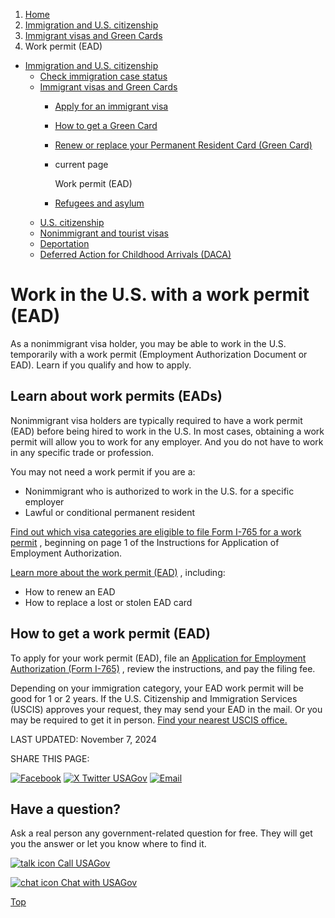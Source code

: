 1. [Home](/)
2. [Immigration and U.S. citizenship](/immigration-and-citizenship)
3. [Immigrant visas and Green Cards](/green-card-permanent-resident-immigrant-visa)
4. Work permit (EAD)

* [Immigration and U.S. citizenship](/immigration-and-citizenship)
  + [Check immigration case status](/immigration-case-status)
  + [Immigrant visas and Green Cards](/green-card-permanent-resident-immigrant-visa)
    - [Apply for an immigrant visa](/visas)
    - [How to get a Green Card](/how-to-get-green-card)
    - [Renew or replace your Permanent Resident Card (Green Card)](/renew-green-card)
    - current page

      Work permit (EAD)
    - [Refugees and asylum](/refugee-and-asylum)
  + [U.S. citizenship](/become-us-citizen)
  + [Nonimmigrant and tourist visas](/non-immigrant-visas)
  + [Deportation](/deportation)
  + [Deferred Action for Childhood Arrivals (DACA)](/daca)

Work in the U.S. with a work permit (EAD)
=========================================

As a nonimmigrant visa holder, you may be able to work in the U.S. temporarily with a work permit (Employment Authorization Document or EAD). Learn if you qualify and how to apply.

**Learn about work permits (EADs)**
-----------------------------------

Nonimmigrant visa holders are typically required to have a work permit (EAD) before being hired to work in the U.S. In most cases, obtaining a work permit will allow you to work for any employer. And you do not have to work in any specific trade or profession.

You may not need a work permit if you are a:

* Nonimmigrant who is authorized to work in the U.S. for a specific employer
* Lawful or conditional permanent resident

[Find out which visa categories are eligible to file Form I-765 for a work permit](https://www.uscis.gov/sites/default/files/document/forms/i-765instr.pdf)
, beginning on page 1 of the Instructions for Application of Employment Authorization.

[Learn more about the work permit (EAD)](https://www.uscis.gov/green-card/green-card-processes-and-procedures/employment-authorization-document)
, including:

* How to renew an EAD
* How to replace a lost or stolen EAD card

**How to get a work permit (EAD)**
----------------------------------

To apply for your work permit (EAD), file an
[Application for Employment Authorization (Form I-765)](https://www.uscis.gov/i-765)
, review the instructions, and pay the filing fee.

Depending on your immigration category, your EAD work permit will be good for 1 or 2 years. If the U.S. Citizenship and Immigration Services (USCIS) approves your request, they may send your EAD in the mail. Or you may be required to get it in person.
[Find your nearest USCIS office.](https://egov.uscis.gov/office-locator/#/)

LAST UPDATED:
November 7, 2024

SHARE THIS PAGE:

[![Facebook](/themes/custom/usagov/images/social-media-icons/Facebook_Icon.svg)](https://www.facebook.com/sharer/sharer.php?u=https://www.usa.gov/work-permit-ead&v=3)
[![X Twitter USAGov](/themes/custom/usagov/images/social-media-icons/X_Twitter_Icon.svg?version=2)](https://twitter.com/intent/tweet?source=webclient&text=https://www.usa.gov/work-permit-ead)
[![Email](/themes/custom/usagov/images/social-media-icons/Email_Icon.svg?version=2)](mailto:?subject=https://www.usa.gov/work-permit-ead)

Have a question?
----------------

Ask a real person any government-related question for free. They will get you the answer or let you know where to find it.

[![talk icon](/themes/custom/usagov/images/ICONS_talk.png)
Call USAGov](/phone)

[![chat icon](/themes/custom/usagov/images/ICONS_chat.png)
Chat with USAGov](/chat)

[Top](#main-content)